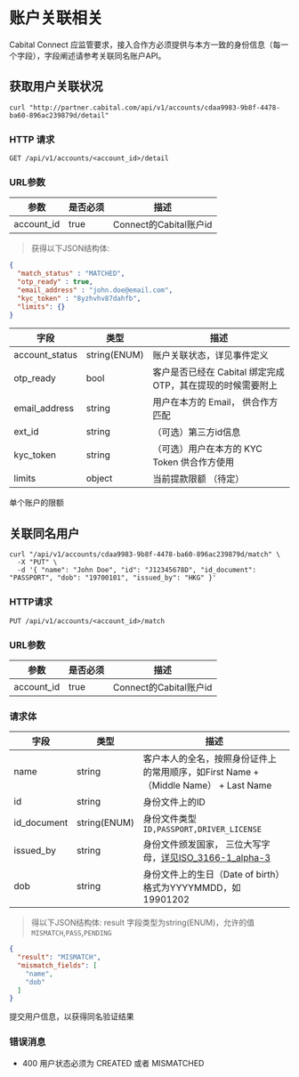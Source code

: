 # 账户关联相关

Cabital Connect 应监管要求，接入合作方必须提供与本方一致的身份信息（每一个字段），字段阐述请参考关联同名账户API。

## 获取用户关联状况


```shell
curl "http://partner.cabital.com/api/v1/accounts/cdaa9983-9b8f-4478-ba60-896ac239879d/detail"
```

### HTTP 请求

`GET /api/v1/accounts/<account_id>/detail`

### URL参数

参数 | 是否必须 | 描述
--------- | ------- | -----------
account_id | true | Connect的Cabital账户id

> 获得以下JSON结构体:

```json
{
  "match_status" : "MATCHED",
  "otp_ready" : true,
  "email_address" : "john.doe@email.com",
  "kyc_token" : "8yzhvhv87dahfb",
  "limits": {}
}
```


字段 | 类型 | 描述
--------- | ------- | ---------------
account_status | string(ENUM) | 账户关联状态，详见事件定义
otp_ready | bool | 客户是否已经在 Cabital 绑定完成OTP，其在提现的时候需要附上 
email_address | string | 用户在本方的 Email， 供合作方匹配
ext_id|string|（可选）第三方id信息
kyc_token | string | （可选）用户在本方的 KYC Token 供合作方使用 
limits | object | 当前提款限额 （待定）


<aside class="success">
单个账户的限额
</aside>

## 关联同名用户

```shell
curl "/api/v1/accounts/cdaa9983-9b8f-4478-ba60-896ac239879d/match" \
  -X "PUT" \
  -d '{ "name": "John Doe", "id": "J12345678D", "id_document": "PASSPORT", "dob": "19700101", "issued_by": "HKG" }' 
```



### HTTP请求

`PUT /api/v1/accounts/<account_id>/match`

### URL参数

参数 | 是否必须 | 描述
--------- | ------- | -----------
account_id | true | Connect的Cabital账户id

### 请求体

字段 | 类型 | 描述
--------- | ------- | ---------------
name | string | 客户本人的全名，按照身份证件上的常用顺序，如First Name +（Middle Name） + Last Name
id | string | 身份文件上的ID
id_document | string(ENUM) | 身份文件类型 `ID,PASSPORT,DRIVER_LICENSE`
issued_by | string | 身份文件颁发国家， 三位大写字母，[详见ISO_3166-1_alpha-3](https://en.wikipedia.org/wiki/ISO_3166-1_alpha-3#Officially_assigned_code_elements) 
dob | string | 身份文件上的生日（Date of birth）格式为YYYYMMDD，如19901202 

<!-- issued_by | string | 身份文件颁发国家 -->

> 得以下JSON结构体:
result 字段类型为string(ENUM)，允许的值 `MISMATCH`,`PASS`,`PENDING`

```json
{
  "result": "MISMATCH",
  "mismatch_fields": [
    "name",
    "dob"
  ]
}
```

提交用户信息，以获得同名验证结果

### 错误消息

- 400 用户状态必须为 CREATED 或者 MISMATCHED